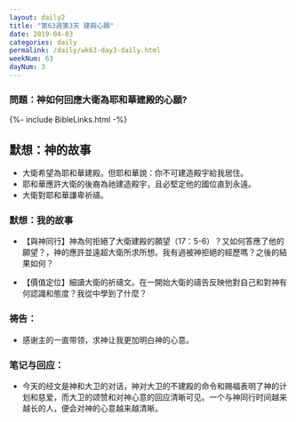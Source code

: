 ```yaml
---
layout: daily2
title: "第63週第3天 建殿心願"
date: 2019-04-03
categories: daily
permalink: /daily/wk63-day3-daily.html
weekNum: 63
dayNum: 3
---
```


### 問題：神如何回應大衛為耶和華建殿的心願?
 
{%- include BibleLinks.html -%}

## 默想：神的故事
+ 大衛希望為耶和華建殿。但耶和華說：你不可建造殿宇給我居住。  
+ 耶和華應許大衛的後裔為祂建造殿宇，且必堅定他的國位直到永遠。  
+ 大衛對耶和華謙卑祈禱。

### 默想：我的故事
+ 【與神同行】神為何拒絕了大衛建殿的願望（17：5-6）？又如何答應了他的願望？，神的應許並遠超大衛所求所想。我有過被神拒絕的經歷嗎？之後的結果如何？

+ 【價值定位】細讀大衛的祈禱文。在一開始大衛的禱告反映他對自己和對神有何認識和態度？我從中學到了什麼？

### 祷告：

+ 感谢主的一直带领，求神让我更加明白神的心意。

### 笔记与回应：

+ 今天的经文是神和大卫的对话，神对大卫的不建殿的命令和赐福表明了神的计划和慈爱，而大卫的颂赞和对神心意的回应清晰可见。一个与神同行时间越来越长的人，便会对神的心意越来越清晰。

